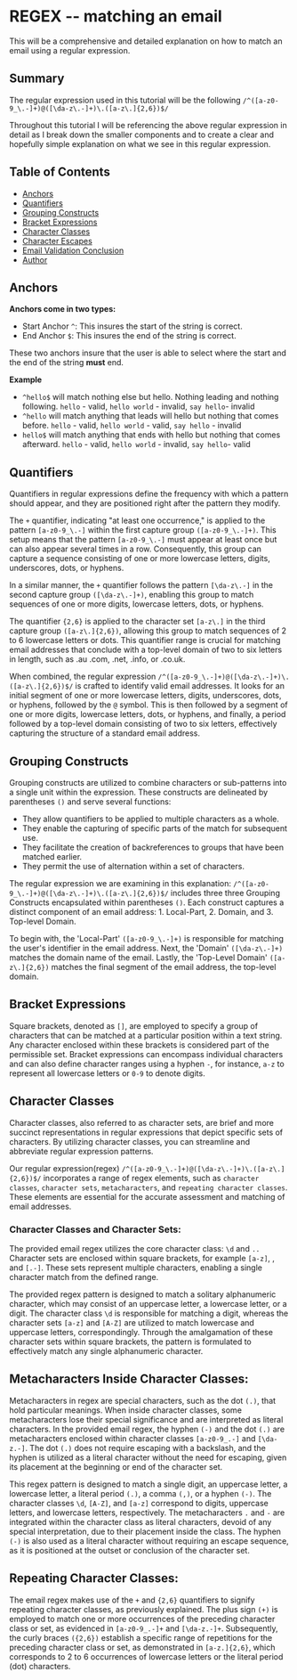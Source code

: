 # REGEX -- matching an email

 This will be a comprehensive and detailed explanation on how to match an email using a regular expression.

## Summary
 The regular expression used in this tutorial will be the following `/^([a-z0-9_\.-]+)@([\da-z\.-]+)\.([a-z\.]{2,6})$/`

 Throughout this tutorial I will be referencing the above regular expression in detail as I break down the smaller components and to create a clear and hopefully simple explanation on what we see in this regular expression.

 ## Table of Contents
* [Anchors](#anchors)
* [Quantifiers](#quantifiers)
* [Grouping Constructs](#grouping-constructs)
* [Bracket Expressions](#bracket-expressions)
* [Character Classes](#character-classes)
* [Character Escapes](#character-escapes)
* [Email Validation Conclusion](#email-validation-conclusion)
* [Author](#author)

## Anchors
**Anchors come in two types:**
* Start Anchor `^`: This insures the start of the string is correct.
* End Anchor `$`: This insures the end of the string is correct.

These two anchors insure that the user is able to select where the start and the end of the string **must** end. 

**Example**
* `^hello$` will match nothing else but hello. Nothing leading and nothing following. `hello` - valid, `hello world` - invalid, `say hello`- invalid
* `^hello` will match anything that leads will hello but nothing that comes before. `hello` - valid, `hello world` - valid, `say hello` - invalid
* `hello$` will match anything that ends with hello but nothing that comes afterward. `hello` - valid, `hello world` - invalid, `say hello`- valid

## Quantifiers
Quantifiers in regular expressions define the frequency with which a pattern should appear, and they are positioned right after the pattern they modify.

The `+` quantifier, indicating "at least one occurrence," is applied to the pattern `[a-z0-9_\.-]` within the first capture group `([a-z0-9_\.-]+)`. This setup means that the pattern `[a-z0-9_\.-]` must appear at least once but can also appear several times in a row. Consequently, this group can capture a sequence consisting of one or more lowercase letters, digits, underscores, dots, or hyphens.


In a similar manner, the `+` quantifier follows the pattern `[\da-z\.-]` in the second capture group `([\da-z\.-]+)`, enabling this group to match sequences of one or more digits, lowercase letters, dots, or hyphens.


The quantifier `{2,6}` is applied to the character set `[a-z\.]` in the third capture group `([a-z\.]{2,6})`, allowing this group to match sequences of 2 to 6 lowercase letters or dots. This quantifier range is crucial for matching email addresses that conclude with a top-level domain of two to six letters in length, such as .au .com, .net, .info, or .co.uk.


When combined, the regular expression `/^([a-z0-9_\.-]+)@([\da-z\.-]+)\.([a-z\.]{2,6})$/` is crafted to identify valid email addresses. It looks for an initial segment of one or more lowercase letters, digits, underscores, dots, or hyphens, followed by the `@` symbol. This is then followed by a segment of one or more digits, lowercase letters, dots, or hyphens, and finally, a period followed by a top-level domain consisting of two to six letters, effectively capturing the structure of a standard email address.

## Grouping Constructs
Grouping constructs are utilized to combine characters or sub-patterns into a single unit within the expression. These constructs are delineated by parentheses `()` and serve several functions:


* They allow quantifiers to be applied to multiple characters as a whole.
* They enable the capturing of specific parts of the match for subsequent use. 
* They facilitate the creation of backreferences to groups that have been matched earlier.
* They permit the use of alternation within a set of characters.

The regular expression we are examining in this explanation: `/^([a-z0-9_\.-]+)@([\da-z\.-]+)\.([a-z\.]{2,6})$/` includes three three Grouping Constructs encapsulated within parentheses `()`. Each construct captures a distinct component of an email address: 1. Local-Part, 2. Domain, and 3. Top-level Domain.


To begin with, the 'Local-Part' `([a-z0-9_\.-]+)` is responsible for matching the user's identifier in the email address. Next, the 'Domain' `([\da-z\.-]+)` matches the domain name of the email. Lastly, the 'Top-Level Domain' `([a-z\.]{2,6})` matches the final segment of the email address, the top-level domain.


## Bracket Expressions
Square brackets, denoted as `[]`, are employed to specify a group of characters that can be matched at a particular position within a text string. Any character enclosed within these brackets is considered part of the permissible set. Bracket expressions can encompass individual characters and can also define character ranges using a hyphen `-`, for instance, `a-z` to represent all lowercase letters or `0-9` to denote digits.

## Character Classes
Character classes, also referred to as character sets, are brief and more succinct representations in regular expressions that depict specific sets of characters. By utilizing character classes, you can streamline and abbreviate regular expression patterns.

Our regular expression(regex) `/^([a-z0-9_\.-]+)@([\da-z\.-]+)\.([a-z\.]{2,6})$/` incorporates a range of regex elements, such as `character classes`, `character sets`, `metacharacters`, and `repeating character classes`. These elements are essential for the accurate assessment and matching of email addresses.

### Character Classes and Character Sets:
The provided email regex utilizes the core character class: `\d` and `..` Character sets are enclosed within square brackets, for example `[a-z]`, , and `[.-]`. These sets represent multiple characters, enabling a single character match from the defined range.

The provided regex pattern is designed to match a solitary alphanumeric character, which may consist of an uppercase letter, a lowercase letter, or a digit. The character class `\d` is responsible for matching a digit, whereas the character sets `[a-z]` and `[A-Z]` are utilized to match lowercase and uppercase letters, correspondingly. Through the amalgamation of these character sets within square brackets, the pattern is formulated to effectively match any single alphanumeric character.

## Metacharacters Inside Character Classes:
Metacharacters in regex are special characters, such as the dot `(.)`, that hold particular meanings. When inside character classes, some metacharacters lose their special significance and are interpreted as literal characters. In the provided email regex, the hyphen `(-)` and the dot `(.)` are metacharacters enclosed within character classes `[a-z0-9_.-]` and `[\da-z.-]`. The dot `(.)` does not require escaping with a backslash, and the hyphen is utilized as a literal character without the need for escaping, given its placement at the beginning or end of the character set.

This regex pattern is designed to match a single digit, an uppercase letter, a lowercase letter, a literal period `(.)`, a comma `(,)`, or a hyphen `(-)`. The character classes `\d`, `[A-Z]`, and `[a-z]` correspond to digits, uppercase letters, and lowercase letters, respectively. The metacharacters `.` and `-` are integrated within the character class as literal characters, devoid of any special interpretation, due to their placement inside the class. The hyphen `(-)` is also used as a literal character without requiring an escape sequence, as it is positioned at the outset or conclusion of the character set.

## Repeating Character Classes:
The email regex makes use of the `+` and `{2,6}` quantifiers to signify repeating character classes, as previously explained. The plus sign `(+)` is employed to match one or more occurrences of the preceding character class or set, as evidenced in `[a-z0-9_.-]+` and `[\da-z.-]+`. Subsequently, the curly braces `({2,6})` establish a specific range of repetitions for the preceding character class or set, as demonstrated in `[a-z.]{2,6}`, which corresponds to 2 to 6 occurrences of lowercase letters or the literal period (dot) characters.

##
##

